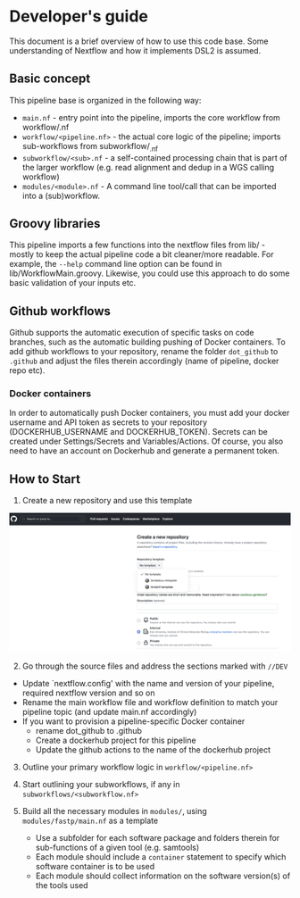 # Developer's guide

This document is a brief overview of how to use this code base. Some understanding of Nextflow and how it implements DSL2 is assumed. 

## Basic concept

This pipeline base is organized in the following way:

* `main.nf` - entry point into the pipeline, imports the core workflow from workflow/<pipeline>.nf
* `workflow/<pipeline.nf>` - the actual core logic of the pipeline; imports sub-workflows from subworkflow/<sub>.nf
* `subworkflow/<sub>.nf` - a self-contained processing chain that is part of the larger workflow (e.g. read alignment and dedup in a WGS calling workflow)
* `modules/<module>.nf` - A command line tool/call that can be imported into a (sub)workflow. 

## Groovy libraries

This pipeline imports a few functions into the nextflow files from lib/ - mostly to keep the actual pipeline code a bit cleaner/more readable. For example, 
the `--help` command line option can be found in lib/WorkflowMain.groovy. Likewise, you could use this approach to do some basic validation of your inputs etc. 

## Github workflows

Github supports the automatic execution of specific tasks on code branches, such as the automatic building pushing of Docker containers. To add github workflows to your repository, rename the folder `dot_github` to `.github` and adjust the files therein accordingly (name of pipeline, docker repo etc).

### Docker containers

In order to automatically push Docker containers, you must add your docker username and API token as secrets to your repository (DOCKERHUB_USERNAME and DOCKERHUB_TOKEN). Secrets can be created under Settings/Secrets and Variables/Actions. Of course, you also need to have an account on Dockerhub and generate a permanent token.  

## How to Start

1. Create a new repository and use this template 

![](../images/github_template.png)

2. Go through the source files and address the sections marked with `//DEV`

- Update `nextflow.config' with the name and version of your pipeline, required nextflow version and so on
- Rename the main workflow file and workflow definition to match your pipeline topic (and update main.nf accordingly)
- If you want to provision a pipeline-specific Docker container
  - rename dot_github to .github
  - Create a dockerhub project for this pipeline
  - Update the github actions to the name of the dockerhub project 

3. Outline your primary workflow logic in `workflow/<pipeline.nf>` 

4. Start outlining your subworkflows, if any in `subworkflows/<subworkflow.nf>`

5. Build all the necessary modules in `modules/`, using `modules/fastp/main.nf` as a template
   - Use a subfolder for each software package and folders therein for sub-functions of a given tool (e.g. samtools)
   - Each module should include a `container` statement to specify which software container is to be used
   - Each module should collect information on the software version(s) of the tools used
